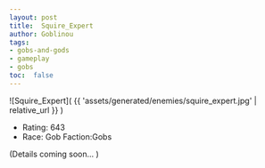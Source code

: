 ```yaml
---
layout: post
title:  Squire_Expert
author: Goblinou
tags:
- gobs-and-gods
- gameplay
- gobs
toc:  false
---
```


![Squire_Expert]( {{ 'assets/generated/enemies/squire_expert.jpg' | relative_url }} )
- Rating: 643
- Race: Gob  Faction:Gobs

(Details coming soon... )